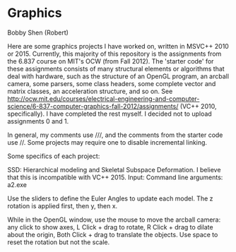 # Graphics

Bobby Shen (Robert)

Here are some graphics projects I have worked on, written in MSVC++ 2010 or 2015. Currently, this majority of this repository is the assignments from the 6.837 course on MIT's OCW (from Fall 2012). The 'starter code' for these assignments consists of many structural elements or algorithms that deal with hardware, such as the structure of an OpenGL program, an arcball camera, some parsers, some class headers, some complete vector and matrix classes, an acceleration structure, and so on. See http://ocw.mit.edu/courses/electrical-engineering-and-computer-science/6-837-computer-graphics-fall-2012/assignments/ (VC++ 2010, specifically). I have completed the rest myself. I decided not to upload assignments 0 and 1.

In general, my comments use ///, and the comments from the starter code use //. Some projects may require one to disable incremental linking.

Some specifics of each project:

SSD: Hierarchical modeling and Skeletal Subspace Deformation. I believe that this is incompatible with VC++ 2015. 
Input: Command line arguments: a2.exe


Use the sliders to define the Euler Angles to update each model. The z rotation is applied first, then y, then x. 

While in the OpenGL window, use the mouse to move the arcball camera: any click to show axes, L Click + drag to rotate, R Click + drag to dilate about the origin, Both Click + drag to translate the objects. Use space to reset the rotation but not the scale. 
